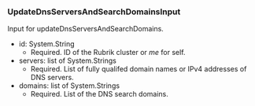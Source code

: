 ### UpdateDnsServersAndSearchDomainsInput
Input for updateDnsServersAndSearchDomains.

- id: System.String
  - Required. ID of the Rubrik cluster or *me* for self.
- servers: list of System.Strings
  - Required. List of fully qualifed domain names or IPv4 addresses of DNS servers.
- domains: list of System.Strings
  - Required. List of the DNS search domains.
